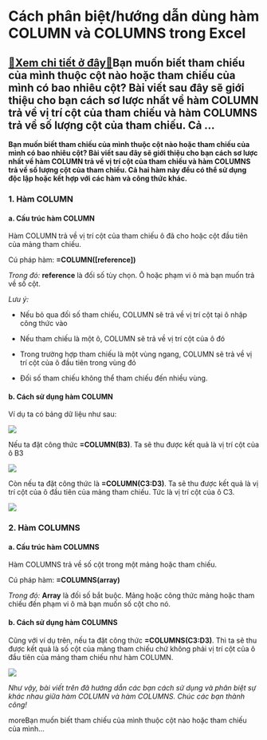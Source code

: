 Cách phân biệt/hướng dẫn dùng hàm COLUMN và COLUMNS trong Excel
===============================================================

[:gift:Xem chi tiết ở đây:gift:](https://hddtvn.com/cach-phan-biet-huong-dan-dung-ham-column-va-columns-trong-excel/)Bạn muốn biết tham chiếu của mình thuộc cột nào hoặc tham chiếu của mình có bao nhiêu cột? Bài viết sau đây sẽ giới thiệu cho bạn cách sơ lược nhất về hàm COLUMN trả về vị trí cột của tham chiếu và hàm COLUMNS trả về số lượng cột của tham chiếu. Cả …
----------------------------------------------------------------------------------------------------------------------------------------------------------------------------------------------------------------------------------------------------------

**Bạn muốn biết tham chiếu của mình thuộc cột nào hoặc tham chiếu của mình có bao nhiêu cột? Bài viết sau đây sẽ giới thiệu cho bạn cách sơ lược nhất về hàm COLUMN trả về vị trí cột của tham chiếu và hàm COLUMNS trả về số lượng cột của tham chiếu. Cả hai hàm này đều có thể sử dụng độc lập hoặc kết hợp với các hàm và công thức khác.**


### 1. Hàm COLUMN


#### a. Cấu trúc hàm COLUMN


Hàm COLUMN trả về vị trí cột của tham chiếu ô đã cho hoặc cột đầu tiên của mảng tham chiếu.


Cú pháp hàm: **=COLUMN([reference])**


*Trong đó:* **reference** là đối số tùy chọn. Ô hoặc phạm vi ô mà bạn muốn trả về số cột.


*Lưu ý:*




* Nếu bỏ qua đối số tham chiếu, COLUMN sẽ trả về vị trí cột tại ô nhập công thức vào

* Nếu tham chiếu là một ô, COLUMN sẽ trả về vị trí cột của ô đó

* Trong trường hợp tham chiếu là một vùng ngang, COLUMN sẽ trả về vị trí cột của ô đầu tiên trong vùng đó

* Đối số tham chiếu không thể tham chiếu đến nhiều vùng.



#### b. Cách sử dụng hàm COLUMN


Ví dụ ta có bảng dữ liệu như sau:


![](https://hddtvn.com/wp-content/uploads/2021/01/VeUdiC3.png)


Nếu ta đặt công thức **=COLUMN(B3)**. Ta sẽ thu được kết quả là vị trí cột của ô B3


![](https://hddtvn.com/wp-content/uploads/2021/01/bZw12dw.png)


Còn nếu ta đặt công thức là **=COLUMN(C3:D3)**. Ta sẽ thu được kết quả là vị trí cột của ô đầu tiên của mảng tham chiếu. Tức là vị trí cột của ô C3.


![](https://hddtvn.com/wp-content/uploads/2021/01/11Dpaz4.png)


### 2. Hàm COLUMNS


#### a. Cấu trúc hàm COLUMNS


Hàm COLUMNS trả về số cột trong một mảng hoặc tham chiếu.


Cú pháp hàm: **=COLUMNS(array)**


*Trong đó:* **Array** là đối số bắt buộc. Mảng hoặc công thức mảng hoặc tham chiếu đến phạm vi ô mà bạn muốn số cột cho nó.


#### b. Cách sử dụng hàm COLUMNS


Cũng với ví dụ trên, nếu ta đặt công thức **=COLUMNS(C3:D3)**. Thì ta sẽ thu được kết quả là số cột của mảng tham chiếu chứ không phải vị trí cột của ô đầu tiên của mảng tham chiếu như hàm COLUMN.


![](https://hddtvn.com/wp-content/uploads/2021/01/2iERfge.png)


*Như vậy, bài viết trên đã hướng dẫn các bạn cách sử dụng và phân biệt sự khác nhau giữa hàm COLUMN và hàm COLUMNS. Chúc các bạn thành công!*


moreBạn muốn biết tham chiếu của mình thuộc cột nào hoặc tham chiếu của mình…

